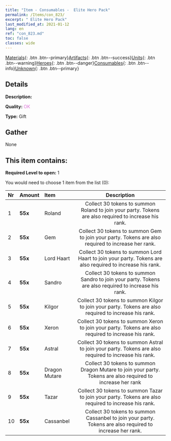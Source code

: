 ```yaml
---
title: "Item - Consumables -  Elite Hero Pack"
permalink: /Items/con_823/
excerpt: " Elite Hero Pack"
last_modified_at: 2021-01-12
lang: en
ref: "con_823.md"
toc: false
classes: wide
---
```

 [Materials](/Items/){: .btn .btn--primary}[Artifacts](/Items/Artifacts/){: .btn .btn--success}[Units](/Items/Units/){: .btn .btn--warning}[Heroes](/Items/Heroes/){: .btn .btn--danger}[Consumables](/Items/Consumables/){: .btn .btn--info}[Unknown](/Items/Unknown/){: .btn .btn--primary}

## Details
 **Description:** 

 **Quality:** <span style="color: #DA70D6">OK</span>

 **Type:** Gift

## Gather

  None

## This item contains:

 **Required Level to open:** 1

 You would need to choose 1 item from the list (0):

  | Nr | Amount |     Item    | Description |
  |:---|:-------|:------------|:-----------:|
  | 1 |  **55x** | Roland | Collect 30 tokens to summon Roland to join your party. Tokens are also required to increase his rank.  | 
  | 2 |  **55x** | Gem | Collect 30 tokens to summon Gem to join your party. Tokens are also required to increase her rank.  | 
  | 3 |  **55x** | Lord Haart | Collect 30 tokens to summon Lord Haart to join your party. Tokens are also required to increase his rank.  | 
  | 4 |  **55x** | Sandro | Collect 30 tokens to summon Sandro to join your party. Tokens are also required to increase his rank.  | 
  | 5 |  **55x** | Kilgor | Collect 30 tokens to summon Kilgor to join your party. Tokens are also required to increase his rank.  | 
  | 6 |  **55x** | Xeron | Collect 30 tokens to summon Xeron to join your party. Tokens are also required to increase his rank.  | 
  | 7 |  **55x** | Astral | Collect 30 tokens to summon Astral to join your party. Tokens are also required to increase his rank.  | 
  | 8 |  **55x** | Dragon Mutare | Collect 30 tokens to summon Dragon Mutare to join your party. Tokens are also required to increase her rank  | 
  | 9 |  **55x** | Tazar | Collect 30 tokens to summon Tazar to join your party. Tokens are also required to increase his rank.  | 
  | 10 |  **55x** | Cassanbel | Collect 30 tokens to summon Cassanbel to join your party. Tokens are also required to increase her rank.  | 
